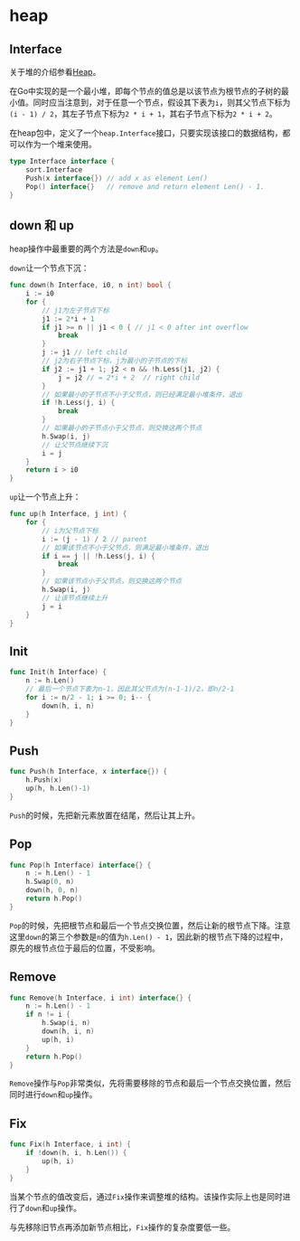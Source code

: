 # heap

## Interface

关于堆的介绍参看[Heap](https://en.wikipedia.org/wiki/Heap_(data_structure))。

在Go中实现的是一个最小堆，即每个节点的值总是以该节点为根节点的子树的最小值。同时应当注意到，对于任意一个节点，假设其下表为`i`，则其父节点下标为`(i - 1) / 2`，其左子节点下标为`2 * i + 1`，其右子节点下标为`2 * i + 2`。

在heap包中，定义了一个`heap.Interface`接口，只要实现该接口的数据结构，都可以作为一个堆来使用。

```go
type Interface interface {
    sort.Interface
    Push(x interface{}) // add x as element Len()
    Pop() interface{}   // remove and return element Len() - 1.
}
```

## down 和 up

heap操作中最重要的两个方法是`down`和`up`。

`down`让一个节点下沉：

```go
func down(h Interface, i0, n int) bool {
    i := i0
    for {
        // j1为左子节点下标
        j1 := 2*i + 1
        if j1 >= n || j1 < 0 { // j1 < 0 after int overflow
            break
        }
        j := j1 // left child
        // j2为右子节点下标，j为最小的子节点的下标
        if j2 := j1 + 1; j2 < n && !h.Less(j1, j2) {
            j = j2 // = 2*i + 2  // right child
        }
        // 如果最小的子节点不小于父节点，则已经满足最小堆条件，退出
        if !h.Less(j, i) {
            break
        }
        // 如果最小的子节点小于父节点，则交换这两个节点
        h.Swap(i, j)
        // 让父节点继续下沉
        i = j
    }
    return i > i0
}
```

`up`让一个节点上升：

```go
func up(h Interface, j int) {
    for {
        // i为父节点下标
        i := (j - 1) / 2 // parent
        // 如果该节点不小于父节点，则满足最小堆条件，退出
        if i == j || !h.Less(j, i) {
            break
        }
        // 如果该节点小于父节点，则交换这两个节点
        h.Swap(i, j)
        // 让该节点继续上升
        j = i
    }
}
```

## Init

```go
func Init(h Interface) {
    n := h.Len()
    // 最后一个节点下表为n-1，因此其父节点为(n-1-1)/2，即n/2-1
    for i := n/2 - 1; i >= 0; i-- {
        down(h, i, n)
    }
}
```

## Push

```go
func Push(h Interface, x interface{}) {
    h.Push(x)
    up(h, h.Len()-1)
}
```

`Push`的时候，先把新元素放置在结尾，然后让其上升。

## Pop

```go
func Pop(h Interface) interface{} {
    n := h.Len() - 1
    h.Swap(0, n)
    down(h, 0, n)
    return h.Pop()
}
```

`Pop`的时候，先把根节点和最后一个节点交换位置，然后让新的根节点下降。注意这里`down`的第三个参数是`n`的值为`h.Len() - 1`，因此新的根节点下降的过程中，原先的根节点位于最后的位置，不受影响。

## Remove

```go
func Remove(h Interface, i int) interface{} {
    n := h.Len() - 1
    if n != i {
        h.Swap(i, n)
        down(h, i, n)
        up(h, i)
    }
    return h.Pop()
}
```

`Remove`操作与`Pop`非常类似，先将需要移除的节点和最后一个节点交换位置，然后同时进行`down`和`up`操作。

## Fix

```go
func Fix(h Interface, i int) {
    if !down(h, i, h.Len()) {
        up(h, i)
    }
}
```

当某个节点的值改变后，通过`Fix`操作来调整堆的结构。该操作实际上也是同时进行了`down`和`up`操作。

与先移除旧节点再添加新节点相比，`Fix`操作的复杂度要低一些。